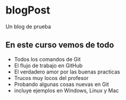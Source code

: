 # blogPost
Un blog de prueba

## En este curso vemos de todo
* Todos los comandos de Git
* El flujo de trabajo en GitHub
* El verdadero amor por las buenas practicas
* Trucos muy locos del profesor
* Probando algunas cosas nuevas en Git 
* incluye ejemplos en Windows, Linux y Mac